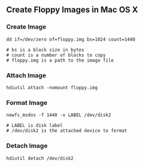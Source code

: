 ## Create Floppy Images in Mac OS X

### Create Image

```shell
dd if=/dev/zero of=floppy.img bs=1024 count=1440

# bs is a block size in bytes
# count is a number of blocks to copy
# floppy.img is a path to the image file
```

### Attach Image

```shell
hdiutil attach -nomount floppy.img
```

### Format Image

```shell
newfs_msdos -f 1440 -v LABEL /dev/disk2

# LABEL is disk label
# /dev/disk2 is the attached device to format
```

### Detach Image

```shell
hdiutil detach /dev/disk2
```



